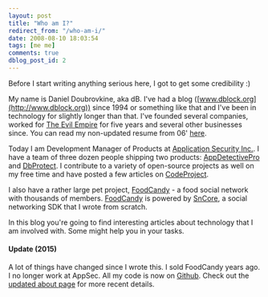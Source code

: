 ```yaml
---
layout: post
title: "Who am I?"
redirect_from: "/who-am-i/"
date: 2008-08-10 18:03:54
tags: [me me]
comments: true
dblog_post_id: 2
---
```

Before I start writing anything serious here, I got to get some credibility :)

My name is Daniel Doubrovkine, aka dB. I've had a blog ([www.dblock.org](http://www.dblock.org)) since 1994 or something like that and I've been in technology for slightly longer than that. I've founded several companies, worked for [The Evil Empire](http://www.microsoft.com) for five years and several other businesses since. You can read my non-updated resume from 06' [here](http://dblock.org/Bric-a-brac/resume/Daniel-Doubrovkine-Resume-2006.pdf).

Today I am Development Manager of Products at [Application Security Inc.](http://www.appsecinc.com). I have a team of three dozen people shipping two products: [AppDetectivePro](http://www.appsecinc.com/products/appdetective/) and [DbProtect](http://www.appsecinc.com/products/dbprotect/index.shtml). I contribute to a variety of open-source projects as well on my free time and have posted a few articles on [CodeProject](http://www.codeproject.com/script/Articles/MemberArticles.aspx?amid=913212).

I also have a rather large pet project, [FoodCandy](http://www.foodcandy.com) - a food social network with thousands of members. [FoodCandy](http://www.foodcandy.com) is powered by [SnCore](https://github.com/dblock/sncore), a social networking SDK that I wrote from scratch.

In this blog you're going to find interesting articles about technology that I am involved with. Some might help you in your tasks.

#### Update (2015)

A lot of things have changed since I wrote this. I sold FoodCandy years ago. I no longer work at AppSec. All my code is now on [Github](https://github.com/dblock). Check out the [updated about page](/about) for more recent details.

